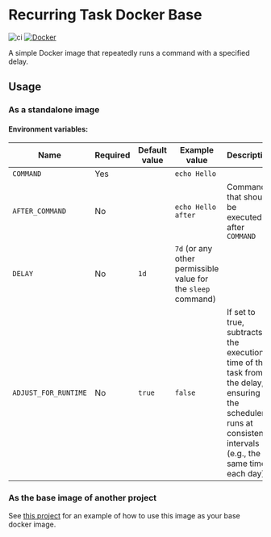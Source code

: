 # Recurring Task Docker Base

![ci](https://github.com/StevenMassaro/recurring-task-docker-base/actions/workflows/build.yml/badge.svg)
[![Docker](https://badgen.net/badge/icon/docker?icon=docker&label)](https://hub.docker.com/r/stevenmassaro/recurring-task-base)

A simple Docker image that repeatedly runs a command with a specified delay.

## Usage

### As a standalone image

#### Environment variables:

| Name                 | Required | Default value | Example value                                                 | Description                                                                                                                                                  |
|----------------------|----------|---------------|---------------------------------------------------------------|--------------------------------------------------------------------------------------------------------------------------------------------------------------|
| `COMMAND`            | Yes      |               | `echo Hello`                                                  |                                                                                                                                                              |
| `AFTER_COMMAND`      | No       |               | `echo Hello after`                                            | Command that should be executed after `COMMAND`                                                                                                              |
| `DELAY`              | No       | `1d`          | `7d` (or any other permissible value for the `sleep` command) |                                                                                                                                                              |
| `ADJUST_FOR_RUNTIME` | No       | `true`        | `false`                                                       | If set to true, subtracts the execution time of the task from the delay, ensuring the scheduler runs at consistent intervals (e.g., the same time each day). |

### As the base image of another project

See [this project](https://github.com/StevenMassaro/cuofco-mortgage-rate-check/blob/main/Dockerfile) for an example of
how to use this image as your base docker image.
